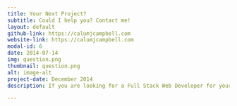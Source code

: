 ```yaml
---
title: Your Next Project?
subtitle: Could I help you? Contact me!
layout: default
github-link: https://calumjcampbell.com
website-link: https://calumjcampbell.com
modal-id: 6
date: 2014-07-14
img: question.png
thumbnail: question.png
alt: image-alt
project-date: December 2014
description: If you are looking for a Full Stack Web Developer for your project or company please get in touch. 

---
```

